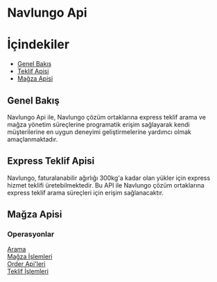 # Navlungo Api

# İçindekiler

- [Genel Bakış](#overview)
- [Teklif Apisi](#express-quote-api)
- [Mağza Apisi](#store-api)

<a name="overview"></a>

## Genel Bakış

Navlungo Api ile, Navlungo çözüm ortaklarına express teklif arama ve mağza yönetim süreçlerine programatik erişim sağlayarak kendi müşterilerine en uygun deneyimi geliştirmelerine yardımcı olmak amaçlanmaktadır.

<a name="express-quote-api"></a>

## Express Teklif Apisi

Navlungo, faturalanabilir ağırlığı 300kg'a kadar olan yükler için express hizmet teklifi üretebilmektedir. Bu API ile Navlungo çözüm ortaklarına express teklif arama süreçleri için erişim sağlanacaktır.

<a name="store-api"></a>

## Mağza Apisi

### Operasyonlar

[Arama](./search/README.md)<br>
[Mağza İşlemleri](./store/README.md)<br>
[Order Api'leri](./store/order/README.md)<br>
[Teklif İşlemleri](./quote/README.md)<br>
